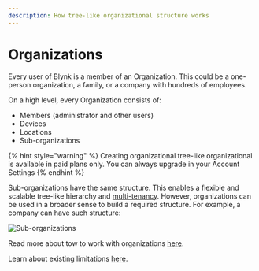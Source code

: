 ```yaml
---
description: How tree-like organizational structure works
---
```


# Organizations

Every user of Blynk is a member of an Organization. This could be a one-person organization, a family, or a company with hundreds of employees.

On a high level, every Organization consists of:

* Members (administrator and other users)
* Devices
* Locations
* Sub-organizations&#x20;

{% hint style="warning" %}
Creating organizational tree-like organizational is available in paid plans only. You can always upgrade in your Account Settings
{% endhint %}

Sub-organizations have the same structure. This enables a flexible and scalable tree-like hierarchy and [multi-tenancy](multi-tenant-tree-structure.md). However, organizations can be used in a broader sense to build a required structure. For example, a company can have such structure:

![Sub-organizations](https://user-images.githubusercontent.com/72824404/119477378-94bab300-bd57-11eb-8b20-7016752d3f18.png)

Read more about tow to work with organizations [here](https://github.com/blynkkk/docs/tree/2dc305739ee5d42b5fd9d7af9c9d6c057276a5fe/blynk.console/organizations/README.md).

Learn about existing limitations [here](https://docs.blynk.io/en/blynk.console/limits#organization).
